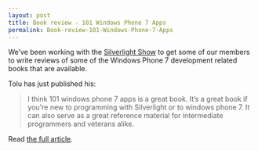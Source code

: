 ```yaml
---
layout: post
title: Book review - 101 Windows Phone 7 Apps
permalink: Book-review-101-Windows-Phone-7-Apps
---
```


We’ve been working with the [Silverlight Show](http://www.silverlightshow.net/) to get some of our members to write reviews of some of the Windows Phone 7 development related books that are available.

Tolu has just published his:

> I think 101 windows phone 7 apps is a great book. It’s a great book if you're new to programming with Silverlight or to windows phone 7. It can also serve as a great reference material for intermediate programmers and veterans alike.

Read [the full article](http://www.silverlightshow.net/items/101-Windows-Phone-7-Apps-Volume-I-Developing-Apps-1-50-A-review.aspx).

